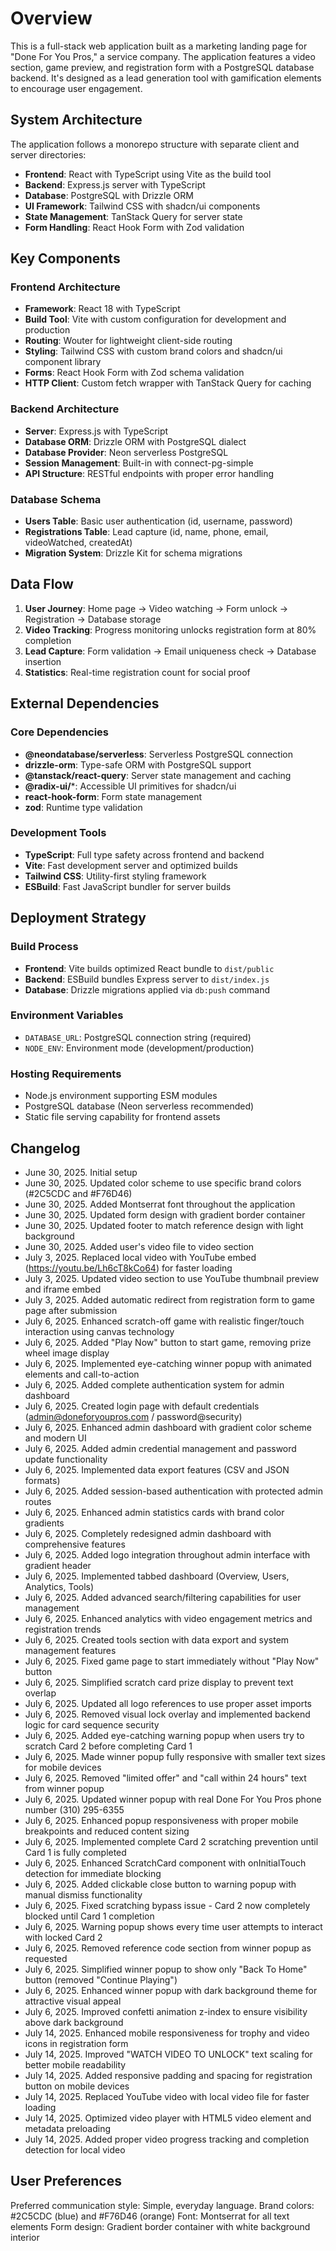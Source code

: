 # Overview

This is a full-stack web application built as a marketing landing page for "Done For You Pros," a service company. The application features a video section, game preview, and registration form with a PostgreSQL database backend. It's designed as a lead generation tool with gamification elements to encourage user engagement.

## System Architecture

The application follows a monorepo structure with separate client and server directories:

- **Frontend**: React with TypeScript using Vite as the build tool
- **Backend**: Express.js server with TypeScript
- **Database**: PostgreSQL with Drizzle ORM
- **UI Framework**: Tailwind CSS with shadcn/ui components
- **State Management**: TanStack Query for server state
- **Form Handling**: React Hook Form with Zod validation

## Key Components

### Frontend Architecture
- **Framework**: React 18 with TypeScript
- **Build Tool**: Vite with custom configuration for development and production
- **Routing**: Wouter for lightweight client-side routing  
- **Styling**: Tailwind CSS with custom brand colors and shadcn/ui component library
- **Forms**: React Hook Form with Zod schema validation
- **HTTP Client**: Custom fetch wrapper with TanStack Query for caching

### Backend Architecture
- **Server**: Express.js with TypeScript
- **Database ORM**: Drizzle ORM with PostgreSQL dialect
- **Database Provider**: Neon serverless PostgreSQL
- **Session Management**: Built-in with connect-pg-simple
- **API Structure**: RESTful endpoints with proper error handling

### Database Schema
- **Users Table**: Basic user authentication (id, username, password)
- **Registrations Table**: Lead capture (id, name, phone, email, videoWatched, createdAt)
- **Migration System**: Drizzle Kit for schema migrations

## Data Flow

1. **User Journey**: Home page → Video watching → Form unlock → Registration → Database storage
2. **Video Tracking**: Progress monitoring unlocks registration form at 80% completion
3. **Lead Capture**: Form validation → Email uniqueness check → Database insertion
4. **Statistics**: Real-time registration count for social proof

## External Dependencies

### Core Dependencies
- **@neondatabase/serverless**: Serverless PostgreSQL connection
- **drizzle-orm**: Type-safe ORM with PostgreSQL support
- **@tanstack/react-query**: Server state management and caching
- **@radix-ui/***: Accessible UI primitives for shadcn/ui
- **react-hook-form**: Form state management
- **zod**: Runtime type validation

### Development Tools
- **TypeScript**: Full type safety across frontend and backend
- **Vite**: Fast development server and optimized builds
- **Tailwind CSS**: Utility-first styling framework
- **ESBuild**: Fast JavaScript bundler for server builds

## Deployment Strategy

### Build Process
- **Frontend**: Vite builds optimized React bundle to `dist/public`
- **Backend**: ESBuild bundles Express server to `dist/index.js`
- **Database**: Drizzle migrations applied via `db:push` command

### Environment Variables
- `DATABASE_URL`: PostgreSQL connection string (required)
- `NODE_ENV`: Environment mode (development/production)

### Hosting Requirements
- Node.js environment supporting ESM modules
- PostgreSQL database (Neon serverless recommended)
- Static file serving capability for frontend assets

## Changelog

- June 30, 2025. Initial setup
- June 30, 2025. Updated color scheme to use specific brand colors (#2C5CDC and #F76D46)
- June 30, 2025. Added Montserrat font throughout the application
- June 30, 2025. Updated form design with gradient border container
- June 30, 2025. Updated footer to match reference design with light background
- June 30, 2025. Added user's video file to video section
- July 3, 2025. Replaced local video with YouTube embed (https://youtu.be/Lh6cT8kCo64) for faster loading
- July 3, 2025. Updated video section to use YouTube thumbnail preview and iframe embed
- July 3, 2025. Added automatic redirect from registration form to game page after submission
- July 6, 2025. Enhanced scratch-off game with realistic finger/touch interaction using canvas technology
- July 6, 2025. Added "Play Now" button to start game, removing prize wheel image display
- July 6, 2025. Implemented eye-catching winner popup with animated elements and call-to-action
- July 6, 2025. Added complete authentication system for admin dashboard
- July 6, 2025. Created login page with default credentials (admin@doneforyoupros.com / password@security)
- July 6, 2025. Enhanced admin dashboard with gradient color scheme and modern UI
- July 6, 2025. Added admin credential management and password update functionality
- July 6, 2025. Implemented data export features (CSV and JSON formats)
- July 6, 2025. Added session-based authentication with protected admin routes
- July 6, 2025. Enhanced admin statistics cards with brand color gradients
- July 6, 2025. Completely redesigned admin dashboard with comprehensive features
- July 6, 2025. Added logo integration throughout admin interface with gradient header
- July 6, 2025. Implemented tabbed dashboard (Overview, Users, Analytics, Tools)
- July 6, 2025. Added advanced search/filtering capabilities for user management
- July 6, 2025. Enhanced analytics with video engagement metrics and registration trends
- July 6, 2025. Created tools section with data export and system management features
- July 6, 2025. Fixed game page to start immediately without "Play Now" button
- July 6, 2025. Simplified scratch card prize display to prevent text overlap
- July 6, 2025. Updated all logo references to use proper asset imports
- July 6, 2025. Removed visual lock overlay and implemented backend logic for card sequence security
- July 6, 2025. Added eye-catching warning popup when users try to scratch Card 2 before completing Card 1
- July 6, 2025. Made winner popup fully responsive with smaller text sizes for mobile devices
- July 6, 2025. Removed "limited offer" and "call within 24 hours" text from winner popup
- July 6, 2025. Updated winner popup with real Done For You Pros phone number (310) 295-6355
- July 6, 2025. Enhanced popup responsiveness with proper mobile breakpoints and reduced content sizing
- July 6, 2025. Implemented complete Card 2 scratching prevention until Card 1 is fully completed
- July 6, 2025. Enhanced ScratchCard component with onInitialTouch detection for immediate blocking
- July 6, 2025. Added clickable close button to warning popup with manual dismiss functionality
- July 6, 2025. Fixed scratching bypass issue - Card 2 now completely blocked until Card 1 completion
- July 6, 2025. Warning popup shows every time user attempts to interact with locked Card 2
- July 6, 2025. Removed reference code section from winner popup as requested
- July 6, 2025. Simplified winner popup to show only "Back To Home" button (removed "Continue Playing")
- July 6, 2025. Enhanced winner popup with dark background theme for attractive visual appeal
- July 6, 2025. Improved confetti animation z-index to ensure visibility above dark background
- July 14, 2025. Enhanced mobile responsiveness for trophy and video icons in registration form
- July 14, 2025. Improved "WATCH VIDEO TO UNLOCK" text scaling for better mobile readability
- July 14, 2025. Added responsive padding and spacing for registration button on mobile devices
- July 14, 2025. Replaced YouTube video with local video file for faster loading
- July 14, 2025. Optimized video player with HTML5 video element and metadata preloading
- July 14, 2025. Added proper video progress tracking and completion detection for local video

## User Preferences

Preferred communication style: Simple, everyday language.
Brand colors: #2C5CDC (blue) and #F76D46 (orange)
Font: Montserrat for all text elements
Form design: Gradient border container with white background interior